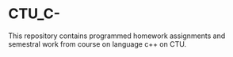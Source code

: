 # CTU_C-
This repository contains programmed homework assignments and semestral work from course on language c++ on CTU.
